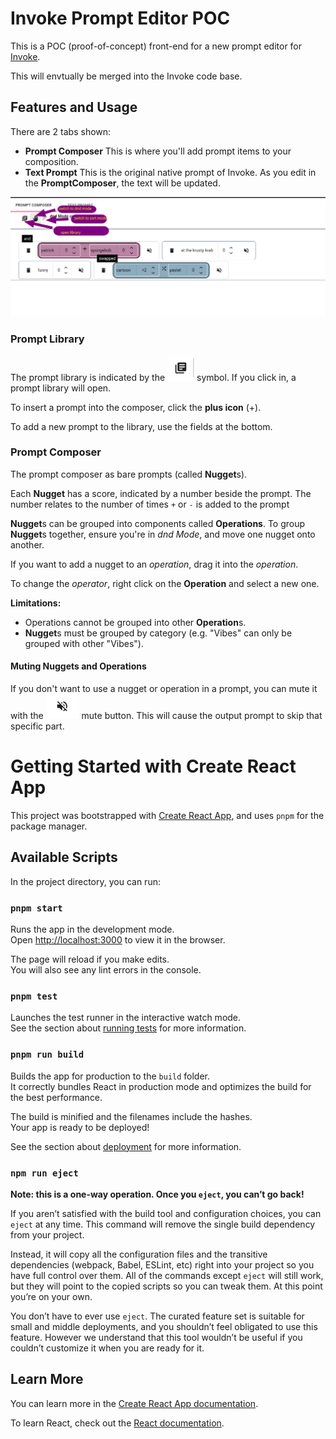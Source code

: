 # Invoke Prompt Editor POC

This is a POC (proof-of-concept) front-end for a new prompt editor for [Invoke](https://invoke-ai.github.io/).

This will envtually be merged into the Invoke code base.

## Features and Usage

There are 2 tabs shown:

- **Prompt Composer** This is where you'll add prompt items to your composition.
- **Text Prompt** This is the original native prompt of Invoke. As you edit in the **PromptComposer**, the
text will be updated.

![The prompt composer](image-1.png)

### Prompt Library

The prompt library is indicated by the ![library book](image.png) symbol. If you click in, a prompt library will open.

To insert a prompt into the composer, click the **plus icon** (+).

To add a new prompt to the library, use the fields at the bottom.

### Prompt Composer

The prompt composer as bare prompts (called **Nugget**s).

Each **Nugget** has a score, indicated by a number beside the prompt. The number relates to the number of times
`+` or `-` is added to the prompt

**Nugget**s can be grouped into components called **Operations**. To group **Nugget**s together, ensure you're in *dnd Mode*,
and move one nugget onto another.

If you want to add a nugget to an *operation*, drag it into the *operation*.

To change the *operator*, right click on the **Operation** and select a new one.

**Limitations:**
- Operations cannot be grouped into other **Operation**s.
- **Nugget**s must be grouped by category (e.g. "Vibes" can only be grouped with other "Vibes").

#### Muting Nuggets and Operations

If you don't want to use a nugget or operation in a prompt, you can mute it with the ![mute button](image-2.png) mute button.
This will cause the output prompt to skip that specific part.

# Getting Started with Create React App

This project was bootstrapped with [Create React App](https://github.com/facebook/create-react-app),
and uses `pnpm` for the package manager.

## Available Scripts

In the project directory, you can run:

### `pnpm start`

Runs the app in the development mode.\
Open [http://localhost:3000](http://localhost:3000) to view it in the browser.

The page will reload if you make edits.\
You will also see any lint errors in the console.

### `pnpm test`

Launches the test runner in the interactive watch mode.\
See the section about [running tests](https://facebook.github.io/create-react-app/docs/running-tests) for more information.

### `pnpm run build`

Builds the app for production to the `build` folder.\
It correctly bundles React in production mode and optimizes the build for the best performance.

The build is minified and the filenames include the hashes.\
Your app is ready to be deployed!

See the section about [deployment](https://facebook.github.io/create-react-app/docs/deployment) for more information.

### `npm run eject`

**Note: this is a one-way operation. Once you `eject`, you can’t go back!**

If you aren’t satisfied with the build tool and configuration choices, you can `eject` at any time. This command will remove the single build dependency from your project.

Instead, it will copy all the configuration files and the transitive dependencies (webpack, Babel, ESLint, etc) right into your project so you have full control over them. All of the commands except `eject` will still work, but they will point to the copied scripts so you can tweak them. At this point you’re on your own.

You don’t have to ever use `eject`. The curated feature set is suitable for small and middle deployments, and you shouldn’t feel obligated to use this feature. However we understand that this tool wouldn’t be useful if you couldn’t customize it when you are ready for it.

## Learn More

You can learn more in the [Create React App documentation](https://facebook.github.io/create-react-app/docs/getting-started).

To learn React, check out the [React documentation](https://reactjs.org/).
